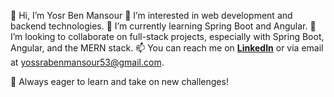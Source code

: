 👋 Hi, I’m Yosr Ben Mansour
👀 I’m interested in web development and backend technologies.
🌱 I’m currently learning Spring Boot and Angular.
💞️ I’m looking to collaborate on full-stack projects, especially with Spring Boot, Angular, and the MERN stack.
📫 You can reach me on  **[LinkedIn](https://www.linkedin.com/in/yossra-benmansour/)**  or via email at yossrabenmansour53@gmail.com.

🚀 Always eager to learn and take on new challenges!
